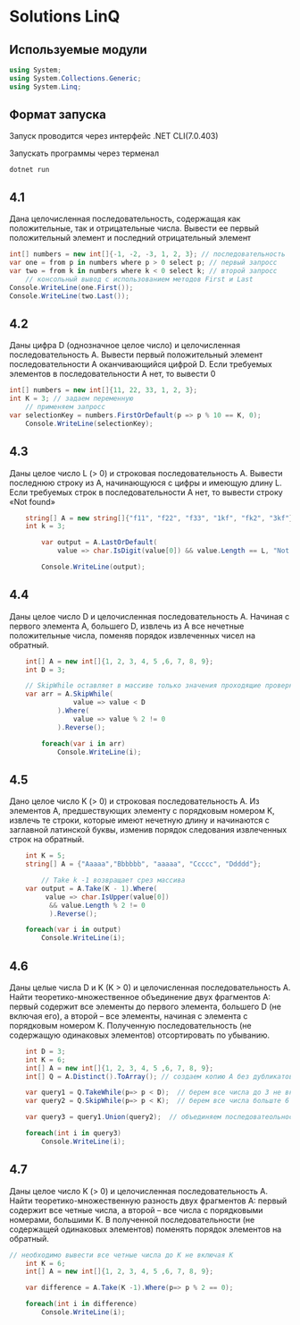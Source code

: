 # Solutions LinQ

## Используемые модули

```c#
using System;
using System.Collections.Generic;
using System.Linq;
 ```

## Формат запуска
Запуск проводится через интерфейс <a ref="https://learn.microsoft.com/ru-ru/dotnet/core/tools">.NET CLI(7.0.403)</a>

Запускать программы через терменал

```dotnet run```

## 4.1

Дана целочисленная последовательность, содержащая как положительные,
так и отрицательные числа. Вывести ее первый положительный элемент и
последний отрицательный элемент

```c#
int[] numbers = new int[]{-1, -2, -3, 1, 2, 3}; // последовательность
var one = from p in numbers where p > 0 select p; // первый запросс
var two = from k in numbers where k < 0 select k; // второй запросс
    // консольный вывод с использованием методов First и Last
Console.WriteLine(one.First());
Console.WriteLine(two.Last());
```

## 4.2

Даны цифра D (однозначное целое число) и целочисленная последовательность
A. Вывести первый положительный элемент последовательности A оканчивающийся цифрой D. Если требуемых элементов в последовательности A нет, то вывести 0

```c#
int[] numbers = new int[]{11, 22, 33, 1, 2, 3};
int K = 3; // задаем переменную
    // применяем запросс
var selectionKey = numbers.FirstOrDefault(p => p % 10 == K, 0);
    Console.WriteLine(selectionKey);
```

## 4.3

Даны целое число L (> 0) и строковая последовательность A. Вывести
последнюю строку из A, начинающуюся с цифры и имеющую длину L. Если требуемых
строк в последовательности A нет, то вывести строку «Not found»

```c#
    string[] A = new string[]{"f11", "f22", "f33", "1kf", "fk2", "3kf"};
    int k = 3;

        var output = A.LastOrDefault(
            value => char.IsDigit(value[0]) && value.Length == L, "Not found");

        Console.WriteLine(output);
```

## 4.4

Даны целое число D и целочисленная последовательность A. Начиная с первого
элемента A, большего D, извлечь из A все нечетные положительные числа, поменяв порядок
извлеченных чисел на обратный.

```c#
    int[] A = new int[]{1, 2, 3, 4, 5 ,6, 7, 8, 9};
    int D = 3;

    // SkipWhile оставляет в массиве только значения проходящие проверку
    var arr = A.SkipWhile(
                value => value < D
            ).Where(
                value => value % 2 != 0
            ).Reverse();

        foreach(var i in arr)
            Console.WriteLine(i);
```

## 4.5

Дано целое число K (> 0) и строковая последовательность A. Из элементов A,
предшествующих элементу с порядковым номером K, извлечь те строки, которые имеют
нечетную длину и начинаются с заглавной латинской буквы, изменив порядок следования
извлеченных строк на обратный.

```c#
    int K = 5;
    string[] A = {"Aaaaa","Bbbbbb", "aaaaa", "Ccccc", "Ddddd"};

        // Take k -1 возвращает срез массива
    var output = A.Take(K - 1).Where(
         value => char.IsUpper(value[0])
          && value.Length % 2 != 0
          ).Reverse();

    foreach(var i in output)
        Console.WriteLine(i);
```

## 4.6

Даны целые числа D и K (K > 0) и целочисленная последовательность A. Найти
теоретико-множественное объединение двух фрагментов A: первый содержит все элементы
до первого элемента, большего D (не включая его), а второй – все элементы, начиная с
элемента с порядковым номером K. Полученную последовательность (не содержащую
одинаковых элементов) отсортировать по убыванию.

```c#
    int D = 3;
    int K = 6;
    int[] A = new int[]{1, 2, 3, 4, 5 ,6, 7, 8, 9};
    int[] Q = A.Distinct().ToArray(); // создаем копию А без дубликатов

    var query1 = Q.TakeWhile(p=> p < D);  // берем все числа до 3 не включительно
    var query2 = Q.SkipWhile(p=> p < K);  // берем все числа больште 6 включительно

    var query3 = query1.Union(query2);  // объединяем последоватеольности 2 запросов

    foreach(int i in query3)
        Console.WriteLine(i);
```

## 4.7

Даны целое число K (> 0) и целочисленная последовательность A. Найти
теоретико-множественную разность двух фрагментов A: первый содержит все четные
числа, а второй – все числа с порядковыми номерами, большими K. В полученной
последовательности (не содержащей одинаковых элементов) поменять порядок элементов
на обратный.

```c#
// необходимо вывести все четные числа до К не включая К
    int K = 6;
    int[] A = new int[]{1, 2, 3, 4, 5 ,6, 7, 8, 9};

    var difference = A.Take(K -1).Where(p=> p % 2 == 0);

    foreach(int i in difference)
        Console.WriteLine(i);
```
